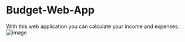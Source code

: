 # Budget-Web-App
With this web application you can calculate your income and expenses.
![image](https://user-images.githubusercontent.com/93291077/210312084-eb8b4b72-1f6f-49e0-ac77-cb7b8c4b3ec8.png)


